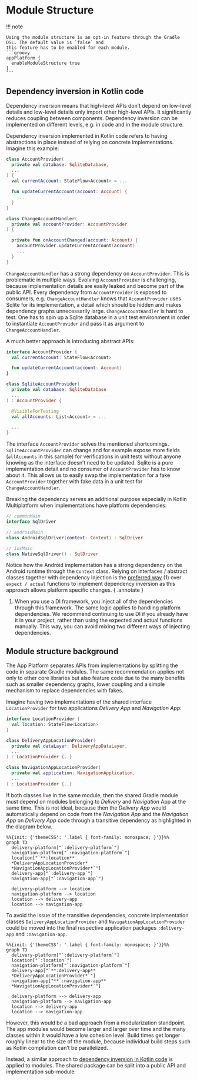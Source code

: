 # Module Structure

!!! note

    Using the module structure is an opt-in feature through the Gradle DSL. The default value is `false` and
    this feature has to be enabled for each module.
    ```groovy
    appPlatform {
      enableModuleStructure true
    }
    ```

## Dependency inversion in Kotlin code

Dependency inversion means that high-level APIs don’t depend on low-level details and low-level details
only import other high-level APIs. It significantly reduces coupling between components. Dependency
inversion can be implemented on different levels, e.g. in code and in the module structure.

Dependency inversion implemented in Kotlin code refers to having abstractions in place instead of
relying on concrete implementations. Imagine this example:

```kotlin
class AccountProvider(
  private val database: SqliteDatabase,
  ...
) {
  val currentAccount: StateFlow<Account> = ...

  fun updateCurrentAccount(account: Account) {
    ...
  }
}

class ChangeAccountHandler(
  private val accountProvider: AccountProvider
) {

  private fun onAccountChanged(account: Account) {
    accountProvider.updateCurrentAccount(account)
    ...
  }
}
```

`ChangeAccountHandler` has a strong dependency on `AccountProvider`. This is problematic in multiple ways.
Evolving `AccountProvider` is challenging, because implementation details are easily leaked and become
part of the public API. Every dependency from `AccountProvider` is exposed to consumers, e.g. `ChangeAccountHandler`
knows that `AccountProvider` uses Sqlite for its implementation, a detail which should be hidden and makes
dependency graphs unnecessarily large. `ChangeAccountHandler` is hard to test. One has to spin up a Sqlite database
in a unit test environment in order to instantiate `AccountProvider` and pass it as argument to
`ChangeAccountHandler`.

A much better approach is introducing abstract APIs:

```kotlin
interface AccountProvider {
  val currentAccount: StateFlow<Account>

  fun updateCurrentAccount(account: Account)
}

class SqliteAccountProvider(
  private val database: SqliteDatabase
  ...
) : AccountProvider {

  @VisibleForTesting
  val allAccounts: List<Account> = ...

  ...
}
```

The interface `AccountProvider` solves the mentioned shortcomings. `SqliteAccountProvider` can change and
for example expose more fields (`allAccounts` in this sample) for verifications in unit tests without anyone
knowing as the interface doesn’t need to be updated. Sqlite is a pure implementation detail and no consumer
of `AccountProvider` has to know about it. This allows us to easily swap the implementation for a fake
`AccountProvider` together with fake data in a unit test for `ChangeAccountHandler`.

Breaking the dependency serves an additional purpose especially in Kotlin Multiplatform when
implementations have platform dependencies:

```kotlin
// commonMain
interface SqlDriver

// androidMain
class AndroidSqlDriver(context: Context) : SqlDriver

// iosMain
class NativeSqlDriver() : SqlDriver
```

Notice how the Android implementation has a strong dependency on the Android runtime through the `Context`
class. Relying on interfaces / abstract classes together with dependency injection is the
[preferred way](https://www.jetbrains.com/help/kotlin-multiplatform-dev/multiplatform-connect-to-apis.html#dependency-injection-framework) (1)
over `expect / actual` functions to implement dependency inversion as this approach allows platform specific changes.
{ .annotate }

1.  When you use a DI framework, you inject all of the dependencies through this framework. The same logic applies to handling platform dependencies. We recommend continuing to use DI if you already have it in your project, rather than using the expected and actual functions manually. This way, you can avoid mixing two different ways of injecting dependencies.

## Module structure background

The App Platform separates APIs from implementations by splitting the code in separate Gradle modules. The same
recommendation applies not only to other core libraries but also feature code due to the many benefits such as
smaller dependency graphs, lower coupling and a simple mechanism to replace dependencies with fakes.

Imagine having two implementations of the shared interface `LocationProvider` for two applications
*Delivery App* and *Navigation App*:

```kotlin
interface LocationProvider {
  val location: StateFlow<Location>
}

class DeliveryAppLocationProvider(
  private val dataLayer: DeliveryAppDataLayer,
  ...
) : LocationProvider {..}

class NavigationAppLocationProvider(
  private val application: NavigationApplication,
  ...
) : LocationProvider {..}
```

If both classes live in the same module, then the shared Gradle module must depend on modules belonging to
*Delivery* and *Navigation* App at the same time. This is not ideal, because then the *Delivery App* would
automatically depend on code from the *Navigation App* and the *Navigation App* on *Delivery App* code through
a transitive dependency as highlighted in the diagram below.

```mermaid
%%{init: {'themeCSS': '.label { font-family: monospace; }'}}%%
graph TD
  delivery-platform["`:delivery-platform`"]
  navigation-platform["`:navigation-platform`"]
  location["`**:location**
  *DeliveryAppLocationProvider*
  *NavigationAppLocationProvider*`"]
  delivery-app["`:delivery-app`"]
  navigation-app["`:navigation-app`"]

  delivery-platform --> location
  navigation-platform --> location
  location --> delivery-app
  location --> navigation-app
```

To avoid the issue of the transitive dependencies, concrete implementation classes `DeliveryAppLocationProvider`
and `NavigationAppLocationProvider` could be moved into the final respective application packages `:delivery-app`
and `:navigation-app`.

```mermaid
%%{init: {'themeCSS': '.label { font-family: monospace; }'}}%%
graph TD
  delivery-platform["`:delivery-platform`"]
  location["`:location`"]
  navigation-platform["`:navigation-platform`"]
  delivery-app["`**:delivery-app**
  *DeliveryAppLocationProvider*`"]
  navigation-app["**`:navigation-app**
  *NavigationAppLocationProvider*`"]

  delivery-platform --> delivery-app
  navigation-platform --> navigation-app
  location --> delivery-app
  location --> navigation-app
```

However, this would be a bad approach from a modularization standpoint. The app modules would become
larger and larger over time and the many classes within it would have a low cohesion level. Build times get
longer roughly linear to the size of the module, because individual build steps such as Kotlin compilation
can’t be parallelized.

Instead, a similar approach to [dependency inversion in Kotlin code](module-structure.md#dependency-inversion-in-kotlin-code) is applied to modules. The shared package can be split into a public API and implementation sub-module:
